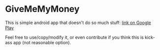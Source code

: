 GiveMeMyMoney
==

This is simple android app that doesn't do so much stuff: [link on Google Play](https://play.google.com/store/apps/details?id=com.roly.GiveMeMyMoney2)

Feel free to use/copy/modify it, or even contribute if you think this is kick-ass app (not reasonable option).


